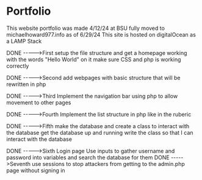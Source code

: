 # Portfolio
 This website portfolio was made 4/12/24 at BSU
 fully moved to michaelhoward977.info as of 6/29/24
 This site is hosted on digitalOcean as a LAMP Stack

DONE ----->First setup the file structure and get a homepage working with the words "Hello World" on it
  make sure CSS and php is working correctly

DONE ----->Second add webpages with basic structure that will be rewritten in php

DONE ----->Third  Implement the navigation bar using php to allow movement to other pages

DONE ----->Fourth  Implement the list structure in php like in the ruberic

DONE ----->Fifth  make the database and create a class to interact with the database
      get the database up and running
      write the class so that I can interact with the database

DONE ----->Sixth  Login page    Use inputs to gather username and password into variables and search the database for them
DONE ----->Seventh use sessions to stop attackers from getting to the admin.php page without signing in
